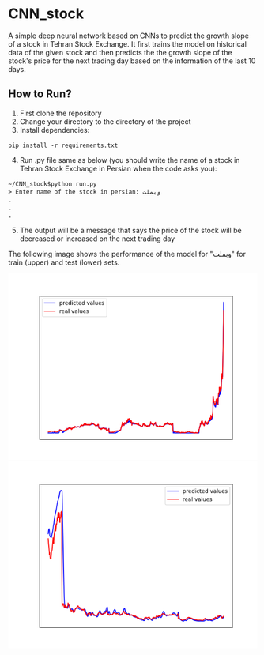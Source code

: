 # CNN_stock
A simple deep neural network based on CNNs to predict the growth slope of a stock in Tehran Stock Exchange.
It first trains the model on historical data of the given stock and then predicts the the growth slope of the stock's price for the next trading day based on the information of the last 10 days.

## How to Run?

1. First clone the repository
2. Change your directory to the directory of the project
3. Install dependencies:
```
pip install -r requirements.txt
```
4. Run .py file same as below (you should write the name of a stock in Tehran Stock Exchange in Persian when the code asks you):
```
~/CNN_stock$python run.py
> Enter name of the stock in persian: وبملت
.
.
.
```
5. The output will be a message that says the price of the stock will be decreased or increased on the next trading day

The following image shows the performance of the model for "وبملت" for train (upper) and test (lower) sets.

![](train.png) 
![](test.png)